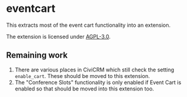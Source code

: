 # eventcart

This extracts most of the event cart functionality into an extension.

The extension is licensed under [AGPL-3.0](LICENSE.txt).

## Remaining work

1. There are various places in CiviCRM which still check the setting `enable_cart`. These should be moved to this extension.
1. The "Conference Slots" functionality is only enabled if Event Cart is enabled so that should be moved into this extension too.

